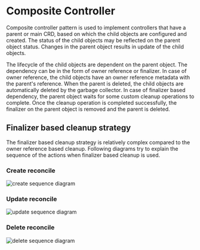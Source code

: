 # Composite Controller

Composite controller pattern is used to implement controllers that have a
parent or main CRD, based on which the child objects are configured and
created. The status of the child objects may be reflected on the parent object
status. Changes in the parent object results in update of the child objects.

The lifecycle of the child objects are dependent on the parent object. The
dependency can be in the form of owner reference or finalizer.
In case of owner reference, the child objects have an owner reference metadata
with the parent's reference. When the parent is deleted, the child objects are
automatically deleted by the garbage collector.
In case of finalizer based dependency, the parent object waits for some custom
cleanup operations to complete. Once the cleanup operation is completed
successfully, the finalizer on the parent object is removed and the parent is
deleted.

## Finalizer based cleanup strategy

The finalizer based cleanup strategy is relatively complex compared to the
owner reference based cleanup. Following diagrams try to explain the sequence
of the actions when finalizer based cleanup is used.

### Create reconcile

![create sequence diagram](docs/create.svg)

### Update reconcile

![update sequence diagram](docs/update.svg)

### Delete reconcile

![delete sequence diagram](docs/delete.svg)
